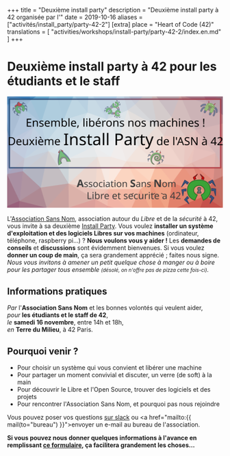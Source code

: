 +++
title = "Deuxième install party"
description = "Deuxième install party à 42 organisée par l'"
date = 2019-10-16
aliases = ["activités/install_party/party-42-2"]
[extra]
place = "Heart of Code (42)"
translations = [
    "activities/workshops/install-party/party-42-2/index.en.md"
]
+++

# Deuxième install party à 42 pour les étudiants et le staff

![Deuxième Install Party de l'Association Sans Nom](header_install_party_2.svg)

L'[Association Sans Nom](https://sansnom.org/), association autour du *Libre*
et de la *sécurité* à 42, vous invite à sa deuxième [Install
Party](@/activities/workshops/install-party/_index.md).
Vous voulez **installer un système d'exploitation et des logiciels Libres sur
vos machines** (ordinateur, téléphone, raspberry pi…) ? **Nous voulons vous y
aider !**
Les **demandes de conseils** et **discussions** sont évidemment bienvenues.
Si vous voulez **donner un coup de main**, ça sera grandement apprécié ; faites
nous signe.
*Nous vous invitons à amener un petit quelque chose à manger ou à boire pour
les partager tous ensemble <small>(désolé, on n'offre pas de pizza cette
fois-ci)</small>.*

## Informations pratiques

*Par* l'**Association Sans Nom** et les bonnes volontés qui veulent aider,  
*pour* **les étudiants et le staff de 42**,  
*le* **samedi 16 novembre**, entre 14h et 18h,  
*en* **Terre du Milieu**, à 42 Paris.

## Pourquoi venir ?

- Pour choisir un système qui vous convient et libérer une machine
- Pour partager un moment convivial et discuter, un verre (de soft) à la main
- Pour découvrir le Libre et l'Open Source, trouver des logiciels et des projets
- Pour rencontrer l'Association Sans Nom, et pourquoi pas nous rejoindre

Vous pouvez poser vos questions [sur slack](@/contact/index.fr.md) ou <a
href="mailto:{{ mail(to="bureau") }}">envoyer un e-mail au bureau de
l'association</a>.

**Si vous pouvez nous donner quelques informations à l'avance en remplissant
[ce formulaire](https://framaforms.org/install-party-2-avec-lassociation-sans-nom-1572862082#endprelude),
ça facilitera grandement les choses…**
